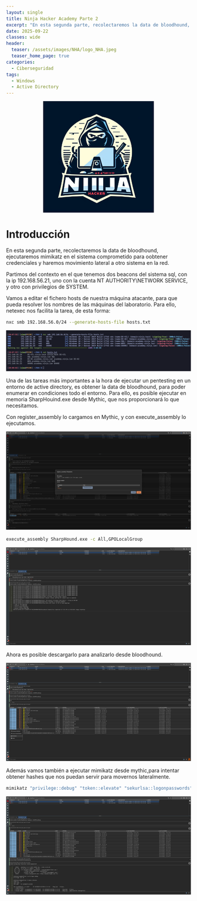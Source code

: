 ```yaml
---
layout: single
title: Ninja Hacker Academy Parte 2
excerpt: "En esta segunda parte, recolectaremos la data de bloodhound, ejecutaremos mimikatz en el sistema comprometido para oobtener credenciales y haremos movimiento lateral a otro sistema en la red."
date: 2025-09-22
classes: wide
header:
  teaser: /assets/images/NHA/logo_NHA.jpeg
  teaser_home_page: true
categories:
  - Ciberseguridad
tags:
  - Windows
  - Active Directory
---
```



<p align="center">
  <img src="/assets/images/NHA/logo_NHA.jpeg" alt="Logo NHA" style="max-width:60%; height:auto;">
</p>

# Introducción
En esta segunda parte, recolectaremos la data de bloodhound, ejecutaremos mimikatz en el sistema comprometido para oobtener credenciales y haremos movimiento lateral a otro sistema en la red.

Partimos del contexto en el que tenemos dos beacons del sistema sql, con la ip 192.168.56.21, uno con la cuenta NT AUTHORITY\NETWORK SERVICE, y otro con privilegios de SYSTEM.

Vamos a editar el fichero hosts de nuestra máquina atacante, para que pueda resolver los nombres de las máquinas del laboratorio. Para ello, netexec nos facilita la tarea, de esta forma:

```bash
nxc smb 192.168.56.0/24 --generate-hosts-file hosts.txt
```

![](/assets/images/NHA/hosts.png)

Una de las tareas más importantes a la hora de ejecutar un pentesting en un entorno de active directory, es obtener la data de bloodhound, para poder enumerar en condiciones todo el entorno. Para ello, es posible ejecutar en memoria SharpHouind.exe desde Mythic, que nos proporcionará lo que necesitamos.

Con register_assembly lo cargamos en Mythic, y con execute_assembly lo ejecutamos.

![](/assets/images/NHA/sharphound.png)

```bash
execute_assembly SharpHound.exe -c All,GPOLocalGroup
```
![](/assets/images/NHA/sharphound2.png)

Ahora es posible descargarlo para analizarlo desde bloodhound.

![](/assets/images/NHA/download_blood.png)

Además vamos también a ejecutar mimikatz desde mythic,para intentar obtener hashes que nos puedan servir para movernos lateralmente.

```bash
mimikatz "privilege::debug" "token::elevate" "sekurlsa::logonpasswords"
```

![](/assets/images/NHA/mimi.png)



